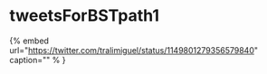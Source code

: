 # tweetsForBSTpath1

{% embed url="https://twitter.com/tralimiguel/status/1149801279356579840"  caption="" % }
